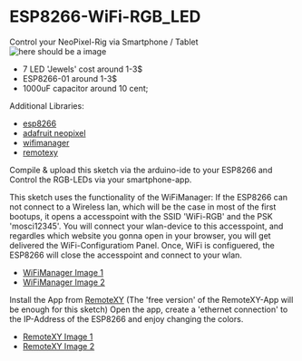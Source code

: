 # ESP8266-WiFi-RGB_LED
Control your NeoPixel-Rig via Smartphone / Tablet
![here should be a image](http://netz-weit.de/img_3072.jpg "ESP8266-01 with 7 RGB-LEDs hooked up")

* 7 LED 'Jewels' cost around 1-3$
* ESP8266-01  around 1-3$
* 1000uF capacitor around 10 cent;

Additional Libraries:
* [esp8266](https://github.com/icsom/ESP8266-WiFi-RGB_LED)
* [adafruit neopixel](https://learn.adafruit.com/adafruit-neopixel-uberguide/arduino-library-installation)
* [wifimanager](https://github.com/tzapu/WiFiManager)
* [remotexy](http://remotexy.com/en/help/how-install-library/)

Compile & upload this sketch via the arduino-ide to your ESP8266 and Control
the RGB-LEDs via your smartphone-app.

This sketch uses the functionality of the WiFiManager:
If the ESP8266 can not connect to a Wireless lan, which will be the case in most
of the first bootups, it opens a accesspoint with the
SSID 'WiFi-RGB' and the PSK 'mosci12345'.
You will connect your wlan-device to this accesspoint, and regardles which website
you gonna open in your browser, you will get delivered the WiFi-Configuratiom Panel.
Once, WiFi is configuered, the ESP8266 will close the accesspoint and connect to
your wlan.
* [WiFiManager Image 1](http://netz-weit.de/img_3088.png)
* [WiFiManager Image 2](http://netz-weit.de/img_3090.png)

Install the App from [RemoteXY](http://remotexy.com/en/download/)
(The 'free version' of the RemoteXY-App will be enough for this sketch)
Open the app, create a 'ethernet connection' to the IP-Address of the ESP8266
and enjoy changing the colors.
* [RemoteXY Image 1](http://netz-weit.de/img_3092.png)
* [RemoteXY Image 2](http://netz-weit.de/img_3085.png)
